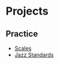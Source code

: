 # Projects

## Practice

- [Scales](https://script.google.com/macros/s/AKfycbwCHdP1HgMGci7fwbBX2uPkcl_RPlAkLRyDIQ3AjR__LchV6nHXTDeC-yKOpMYhf-Qg8A/exec)
- [Jazz Standards](https://script.google.com/macros/s/AKfycbzsPn5B_7l8NQt5A7SfKHZq7PFrT1lNY1IEnaWiWTxCEF8Uz06nSTeYP4yVTsVUJOcS/exec)
